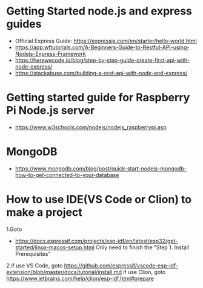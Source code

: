 # Getting Started node.js and express guides
*   Official Express Guide: https://expressjs.com/en/starter/hello-world.html
*   https://app.wftutorials.com/A-Beginners-Guide-to-Restful-API-using-Nodejs-Express-Framework
*   https://herewecode.io/blog/step-by-step-guide-create-first-api-with-node-express/
*   https://stackabuse.com/building-a-rest-api-with-node-and-express/

# Getting started guide for Raspberry Pi Node.js server
* https://www.w3schools.com/nodejs/nodejs_raspberrypi.asp

# MongoDB
* https://www.mongodb.com/blog/post/quick-start-nodejs-mongodb-how-to-get-connected-to-your-database

# How to use IDE(VS Code or Clion) to make a project
1.Goto 
* https://docs.espressif.com/projects/esp-idf/en/latest/esp32/get-started/linux-macos-setup.html
Only need to finish the "Step 1. Install Prerequisites"

2.if use VS Code, goto https://github.com/espressif/vscode-esp-idf-extension/blob/master/docs/tutorial/install.md
if use Clion, goto https://www.jetbrains.com/help/clion/esp-idf.html#prepare


